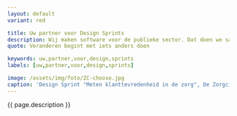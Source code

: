 ```yaml
---
layout: default
variant: red

title: Uw partner voor Design Sprints
description: Wij maken software voor de publieke sector. Dat doen we samen met de mensen die onze software gebruiken. Onze aanpak is gebaseerd op een combinatie van bestaande technieken als Design Thinking, Service Design, Lean Startup en Agile. [Lees meer over ons.](/)
quote: Veranderen begint met iets anders doen

keywords: uw,partner,voor,design,sprints
labels: [uw,partner,voor,design,sprints]

image: /assets/img/foto/ZC-choose.jpg
caption: 'Design Sprint "Meten klanttevredenheid in de zorg", De Zorgcirkel'
---
```

{{ page.description }}